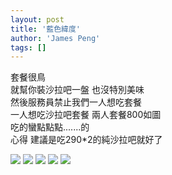 ```yaml
---
layout: post
title: '藍色緯度'
author: 'James Peng'
tags: []
---
```


套餐很鳥  
 就幫你裝沙拉吧一盤 也沒特別美味  
 然後服務員禁止我們一人想吃套餐  
 一人想吃沙拉吧套餐 兩人套餐800如圖  
 吃的蠻點點點.......的  
 心得 建議是吃290\*2的純沙拉吧就好了  
  
  
[![](https://lh3.googleusercontent.com/-oW1NF0wF89k/UDC2TJSqUlI/AAAAAAAAOBc/Ph3prvOQuVI/s640/blogger-image--440091790.jpg)](https://lh3.googleusercontent.com/-oW1NF0wF89k/UDC2TJSqUlI/AAAAAAAAOBc/Ph3prvOQuVI/s640/blogger-image--440091790.jpg)
[![](https://lh4.googleusercontent.com/-hquCfoBAsls/UDC2W6y0WvI/AAAAAAAAOBk/oYzsvh2wDr0/s640/blogger-image-854134974.jpg)](https://lh4.googleusercontent.com/-hquCfoBAsls/UDC2W6y0WvI/AAAAAAAAOBk/oYzsvh2wDr0/s640/blogger-image-854134974.jpg)
[![](https://lh6.googleusercontent.com/-El3dvTixF28/UDC2YrTTFUI/AAAAAAAAOBs/-ziqD2Riei0/s640/blogger-image-934275290.jpg)](https://lh6.googleusercontent.com/-El3dvTixF28/UDC2YrTTFUI/AAAAAAAAOBs/-ziqD2Riei0/s640/blogger-image-934275290.jpg)
[![](https://lh3.googleusercontent.com/-yZG44gau8CA/UDC2aW1hAII/AAAAAAAAOB0/DaWZQz4lT9M/s640/blogger-image-809121997.jpg)](https://lh3.googleusercontent.com/-yZG44gau8CA/UDC2aW1hAII/AAAAAAAAOB0/DaWZQz4lT9M/s640/blogger-image-809121997.jpg)
[![](https://lh4.googleusercontent.com/-7JTt4CPzrJY/UDC2cLLLp1I/AAAAAAAAOB8/zPFrhvxqxAo/s640/blogger-image-761211619.jpg)](https://lh4.googleusercontent.com/-7JTt4CPzrJY/UDC2cLLLp1I/AAAAAAAAOB8/zPFrhvxqxAo/s640/blogger-image-761211619.jpg)
